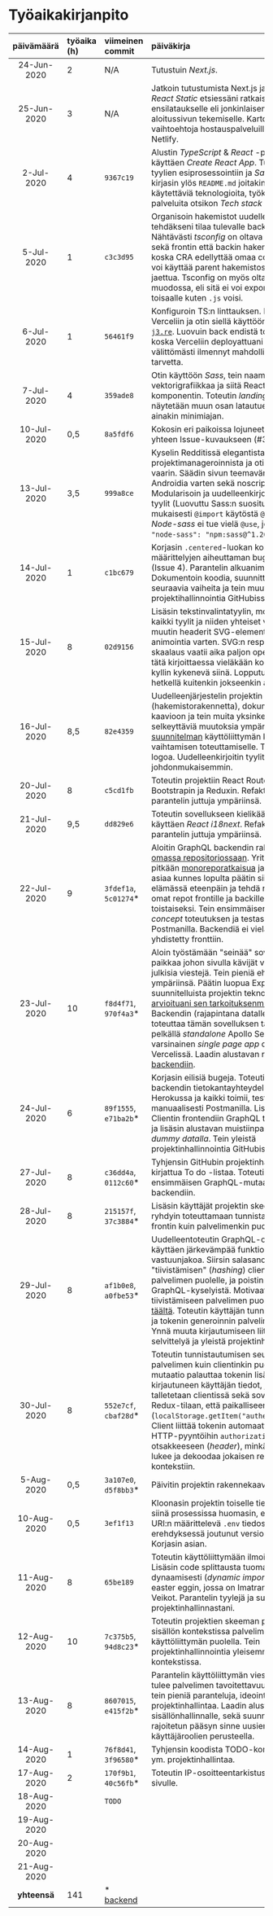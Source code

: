 # Työaikakirjanpito

| päivämäärä | työaika (h) | viimeinen commit | päiväkirja  |
| :----:|:-----| :-----| :-----|
| 24-Jun-2020 | 2 | N/A | Tutustuin *Next.js*. |
| 25-Jun-2020 | 3 | N/A | Jatkoin tutustumista Next.js ja tutustuin *React Static* etsiessäni ratkaisuja nopealle ensilataukselle eli jonkinlaisen staattisen aloitussivun tekemiselle. Kartoitin vaihtoehtoja hostauspalveluille, mm. Netlify. |
| 2-Jul-2020 | 4 | `9367c19` | Alustin *TypeScript* & *React* -projektin käyttäen *Create React App*. Tutustuin tyylien esiprosessointiin ja *Sass*. Valitsin ja kirjasin ylös `README.md` joitakin projektissa käytettäviä teknologioita, työkaluja ja palveluita otsikon *Tech stack* alle. |
| 5-Jul-2020 | 1 | `c3c3d95` | Organisoin hakemistot uudelleen tehdäkseni tilaa tulevalle back endille. Nähtävästi *tsconfig* on oltava erikseen sekä frontin että backin hakemistoissa, koska CRA edellyttää omaa configia, eikä voi käyttää parent hakemistossa olevaa jaettua. Tsconfig on myös oltava *JSON* muodossa, eli sitä ei voi exportata yhtäältä toisaalle kuten `.js` voisi. |
| 6-Jul-2020 | 1 | `56461f9` | Konfiguroin TS:n linttauksen. Deployasin Verceliin ja otin siellä käyttöön domainini [`j3.re`](https://j3.re/). Luovuin back endistä toistaiseksi, koska Verceliin deployattuani sille ei välittömästi ilmennyt mahdollisuutta taikka tarvetta. |
| 7-Jul-2020 | 4 | `359ade8` | Otin käyttöön *Sass*, tein naamastani vektorigrafiikkaa ja siitä React-komponentin. Toteutin *landing view*, joka näytetään muun osan latautuessa tai ainakin minimiajan. |
| 10-Jul-2020 | 0,5 | `8a5fdf6` | Kokosin eri paikoissa lojuneet *To do*-listat yhteen Issue-kuvaukseen (#3) GitHubissa. |
| 13-Jul-2020 | 3,5 | `999a8ce` | Kyselin Redditissä elegantista GitHub-projektimanageroinnista ja otin neuvoista vaarin. Säädin sivun teemaväriä Chrome Androidia varten sekä noscript-näkymää. Modularisoin ja uudelleenkirjoitin Sass-tyylit (Luovuttu Sass:n suosituksen mukaisesti `@import` käytöstä `@use` hyväksi. *Node-sass* ei tue vielä `@use`, joten aliasoitu `"node-sass": "npm:sass@^1.26.10"`). |
| 14-Jul-2020 | 1 | `c1bc679` | Korjasin `.centered`-luokan kokojen määrittelyjen aiheuttaman bugin layoutissa (Issue 4). Parantelin alkuanimaatiota. Dokumentoin koodia, suunnittelin projektin seuraavia vaiheita ja tein muuta projektihallinnointia GitHubissa. |
| 15-Jul-2020 | 8 | `02d9156` | Lisäsin tekstinvalintatyylin, modularisoin kaikki tyylit ja niiden yhteiset vakiot ja muutin headerit SVG-elementeiksi tulevaa animointia varten. SVG:n responsiivinen skaalaus vaatii aika paljon opettelua enkä tätä kirjoittaessa vieläkään koe olevani kyllin kykenevä siinä. Lopputulos on tällä hetkellä kuitenkin jokseenkin asiallinen. |
| 16-Jul-2020 | 8,5 | `82e4359` | Uudelleenjärjestelin projektin arkkitehtuuria (hakemistorakennetta), dokumentoin sen kaavioon ja tein muita yksinkertaistavia ja selkeyttäviä muutoksia ympäriinsä. Laadin [suunnitelman](https://stackoverflow.com/questions/62933283/code-review-ts-react-app-ui-language-state-implementation) käyttöliittymän kielen vaihtamisen toteuttamiselle. Tein pari uutta logoa. Uudelleenkirjoitin tyylit johdonmukaisemmin. |
| 20-Jul-2020 | 8 | `c5cd1fb` | Toteutin projektiin React Routerin, React Bootstrapin ja Reduxin. Refaktoroin ja parantelin juttuja ympäriinsä. |
| 21-Jul-2020 | 9,5 | `dd829e6` | Toteutin sovellukseen kielikäännökset käyttäen *React i18next*. Refaktoroin ja parantelin juttuja ympäriinsä. |
| 22-Jul-2020 | 9 | `3fdef1a`, `5c01274`* | Aloitin GraphQL backendin rakentamisen [omassa repositoriossaan](https://github.com/jalho/j3.re_backend). Yritin ensin pitkään [monoreporatkaisua](https://stackoverflow.com/questions/63033756/how-to-deploy-front-and-back-end-on-vercel-from-the-same-monorepo) ja opiskelin asiaa kunnes lopulta päätin siirtyä elämässä eteenpäin ja tehdä rehellisesti omat repot frontille ja backille, ainakin toistaiseksi. Tein ensimmäisen *proof of concept* toteutuksen ja testasin toimivuutta Postmanilla. Backendiä ei vielä ole yhdistetty fronttiin. |
| 23-Jul-2020 | 10 | `f8d4f71`, `970f4a3`* | Aloin työstämään "seinää" sovellukseen, eli paikkaa johon sivulla kävijät voivat jättää julkisia viestejä. Tein pieniä ehostuksia ympäriinsä. Päätin luopua Express.js suunnitelluista projektin teknologioista [arvioituani sen tarkoituksenmukaisuutta](https://www.reddit.com/r/webdev/comments/hvyzlo/when_is_standalone_apollo_server_not_sufficient/). Backendin (rajapintana datalle) voi toteuttaa tämän sovelluksen tapauksessa pelkällä *standalone* Apollo Serverillä, kun varsinainen *single page app* on hostattu Vercelissä. Laadin alustavan rakenteen [backendiin](https://github.com/jalho/j3.re_backend). |
| 24-Jul-2020 | 6 | `89f1555`, `e71ba2b`* | Korjasin eilisiä bugeja. Toteutin GraphQL backendin tietokantayhteydellä. Deployattu Herokussa ja kaikki toimii, testattu manuaalisesti Postmanilla. Lisäsin Apollo Clientin frontendiin GraphQL toteutuksena, ja lisäsin alustavan muistiinpanojen haun *dummy datalla*. Tein yleistä projektinhallinnointia GitHubissa. |
| 27-Jul-2020 | 8 | `c36dd4a`, `0112c60`* | Tyhjensin GitHubin projektinhallintaan kirjattua To do -listaa. Toteutin mm. ensimmäisen GraphQL-mutaation tuen backendiin. |
| 28-Jul-2020 | 8 | `215157f`, `37c3884`* | Lisäsin käyttäjät projektin skeemaan ja ryhdyin toteuttamaan tunnistautumista niin frontin kuin palvelimenkin puolella. |
| 29-Jul-2020 | 8 | `af1b0e8`, `a0fbe53`* | Uudelleentoteutin GraphQL-operaatiot käyttäen järkevämpää funktioiden välistä vastuunjakoa. Siirsin salasanojen "tiivistämisen" (*hashing*) clientistä palvelimen puolelle, ja poistin tiivisteet GraphQL-kyselyistä. Motivaatio tiivistämiseen palvelimen puolella tuli [täältä](https://security.stackexchange.com/a/8600/239271). Toteutin käyttäjän tunnistautumisen ja tokenin generoinnin palvelimen puolella. Ynnä muuta kirjautumiseen liittyvää selvittelyä ja yleistä projektinhallintaa. |
| 30-Jul-2020 | 8 | `552e7cf`, `cbaf28d`* | Toteutin tunnistautumisen seurannan niin palvelimen kuin clientinkin puoella. Login-mutaatio palauttaa tokenin lisäksi kirjautuneen käyttäjän tiedot, ja nämä talletetaan clientissä sekä sovelluksen Redux-tilaan, että paikalliseen muistiin (`localStorage.getItem("authentication")`). Client liittää tokenin automaattisesti kaikkiin HTTP-pyyntöihin `authorization`-otsakkeeseen (*header*), minkä palvelin lukee ja dekoodaa jokaisen resolverin kontekstiin. |
| 5-Aug-2020 | 0,5 | `3a107e0`, `d5f8bb3`* | Päivitin projektin rakennekaavion. |
| 10-Aug-2020 | 0,5 | `3ef1f13` | Kloonasin projektin toiselle tietokoneelle ja siinä prosessissa huomasin, että backendin URI:n määrittelevä `.env` tiedosto oli erehdyksessä joutunut versionhallintaan. Korjasin asian. |
| 11-Aug-2020 | 8 | `65be189` | Toteutin käyttöliittymään ilmoitukset (*alert*). Lisäsin code splittausta tuomalla näkymät dynaamisesti (*dynamic import*). Toteutin easter eggin, jossa on Imatran Pallo-Veikot. Parantelin tyylejä ja suljin issueita projektinhallinnastani. |
| 12-Aug-2020 | 10 | `7c375b5`, `94d8c23`* | Toteutin projektien skeeman portfolion sisällön kontekstissa palvelimen ja käyttöliittymän puolella. Tein projektinhallinnointia yleisemmässä kontekstissa. |
| 13-Aug-2020 | 8 | `8607015`, `e415f2b`* | Parantelin käyttöliittymän viestintää mitä tulee palvelimen tavoitettavuuteen sekä tein pieniä paranteluja, ideointia ja yleistä projektinhallintaa. Laadin alustavan tuen sisällönhallinnalle, sekä suunnittelin rajoitetun pääsyn sinne uusien käyttäjäroolien perusteella. |
| 14-Aug-2020 | 1 | `76f8d41`, `3f96580`* | Tyhjensin koodista TODO-kommentteja, ym. projektinhallintaa. |
| 17-Aug-2020 | 2 | `170f9b1`, `40c56fb`* | Toteutin IP-osoitteentarkistusnäkymän sivulle. |
| 18-Aug-2020 | | `TODO` | |
| 19-Aug-2020 | | | |
| 20-Aug-2020 | | | |
| 21-Aug-2020 | | | |
| **yhteensä**   | 141 | \* [backend](https://github.com/jalho/j3.re_backend) | |